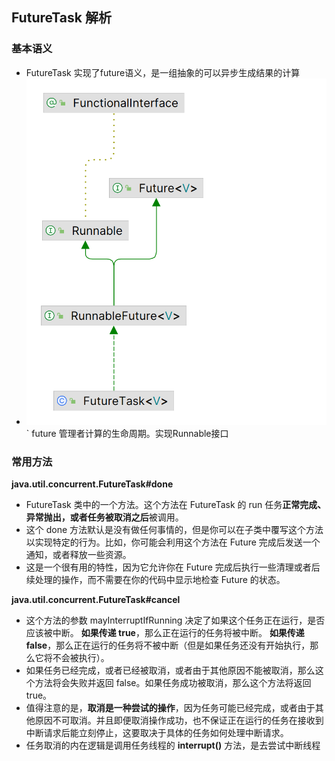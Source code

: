 ## FutureTask 解析
 ### 基本语义
 * FutureTask 实现了future语义，是一组抽象的可以异步生成结果的计算
 * ![FutureTask.png](FutureTask.png)
`   future 管理者计算的生命周期。实现Runnable接口
 ### 常用方法
**java.util.concurrent.FutureTask#done**
* FutureTask 类中的一个方法。这个方法在 FutureTask 的 run 任务**正常完成、异常抛出，或者任务被取消之后**被调用。
* 这个 done 方法默认是没有做任何事情的，但是你可以在子类中覆写这个方法以实现特定的行为。比如，你可能会利用这个方法在 Future 完成后发送一个通知，或者释放一些资源。
* 这是一个很有用的特性，因为它允许你在 Future 完成后执行一些清理或者后续处理的操作，而不需要在你的代码中显示地检查 Future 的状态。

**java.util.concurrent.FutureTask#cancel**

* 这个方法的参数 mayInterruptIfRunning 决定了如果这个任务正在运行，是否应该被中断。
**如果传递 true**，那么正在运行的任务将被中断。
**如果传递 false**，那么正在运行的任务将不被中断（但是如果任务还没有开始执行，那么它将不会被执行）。
* 如果任务已经完成，或者已经被取消，或者由于其他原因不能被取消，那么这个方法将会失败并返回 false。如果任务成功被取消，那么这个方法将返回 true。
* 值得注意的是，**取消是一种尝试的操作**，因为任务可能已经完成，或者由于其他原因不可取消。并且即便取消操作成功，也不保证正在运行的任务在接收到中断请求后能立刻停止，这要取决于具体的任务如何处理中断请求。
* 任务取消的内在逻辑是调用任务线程的 **interrupt()** 方法，是去尝试中断线程